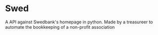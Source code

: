 # Swed
A API against Swedbank's homepage in python. Made by a treasureer to automate the bookkeeping of a non-profit association
